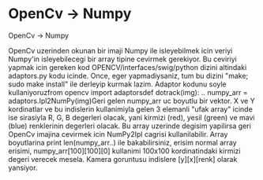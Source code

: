 # OpenCv -> Numpy


OpenCv -> Numpy



OpenCv uzerinden okunan bir imaji Numpy ile isleyebilmek icin veriyi Numpy'in isleyebilecegi bir array tipine cevirmek gerekiyor. Bu ceviriyi yapmak icin gereken kod OPENCV/interfaces/swig/python dizini altindaki adaptors.py kodu icinde. Once, eger yapmadiysaniz, tum bu dizini "make; sudo make install" ile derleyip kurmak lazim. Adaptor kodunu soyle kullaniyoruzfrom opencv import adaptorsdef dotrack(img):  ..  numpy_arr = adaptors.Ipl2NumPy(img)Geri gelen numpy_arr uc boyutlu bir vektor. X ve Y kordinatlar ve bu indislerin kullanimiyla gelen 3 elemanli "ufak array" icinde ise sirasiyla R, G, B degerleri olacak, yani kirmizi (red), yesil (green) ve mavi (blue) renklerinin degerleri olacak. Bu array uzerinde degisim yapilirsa geri OpenCv imajina cevirmek icin NumPy2Ipl cagrisi kullanilabilir. Array boyutlarina print len(numpy_arr..) ile bakabilirsiniz, erisim normal array erisimi, numpy_arr[100][100][0] kullanimi 100x100 kordinatindaki kirmizi degeri verecek mesela. Kamera goruntusu indislere [y][x][renk] olarak yansiyor.




